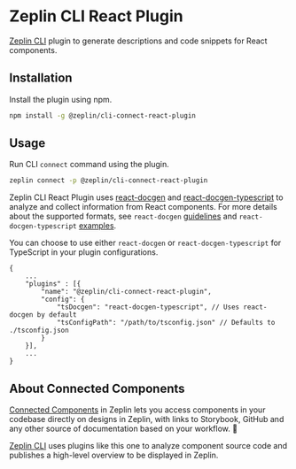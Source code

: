 # Zeplin CLI React Plugin

[Zeplin CLI](https://github.com/zeplin/cli) plugin to generate descriptions and code snippets for React components.

## Installation

Install the plugin using npm.

```sh
npm install -g @zeplin/cli-connect-react-plugin
```

## Usage

Run CLI `connect` command using the plugin.

```sh
zeplin connect -p @zeplin/cli-connect-react-plugin
```

Zeplin CLI React Plugin uses [react-docgen](https://github.com/reactjs/react-docgen) and [react-docgen-typescript](https://github.com/styleguidist/react-docgen-typescript) to analyze and collect information from React components. For more details about the supported formats, see `react-docgen` [guidelines](https://github.com/reactjs/react-docgen#guidelines-for-default-resolvers-and-handlers) and `react-docgen-typescript` [examples](https://github.com/styleguidist/react-docgen-typescript#example).

You can choose to use either `react-docgen` or `react-docgen-typescript` for TypeScript in your plugin configurations.

```jsonc
{
    ...
    "plugins" : [{
        "name": "@zeplin/cli-connect-react-plugin",
        "config": {
            "tsDocgen": "react-docgen-typescript", // Uses react-docgen by default
            "tsConfigPath": "/path/to/tsconfig.json" // Defaults to ./tsconfig.json
        }
    }],
    ...
}
```

## About Connected Components

[Connected Components](https://blog.zeplin.io/introducing-connected-components-components-in-design-and-code-in-harmony-aa894ed5bd95) in Zeplin lets you access components in your codebase directly on designs in Zeplin, with links to Storybook, GitHub and any other source of documentation based on your workflow. 🧩

[Zeplin CLI](https://github.com/zeplin/cli) uses plugins like this one to analyze component source code and publishes a high-level overview to be displayed in Zeplin.
